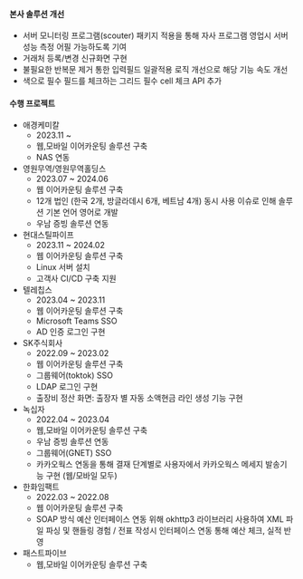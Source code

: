 #### 본사 솔루션 개선
  - 서버 모니터링 프로그램(scouter) 패키지 적용을 통해 자사 프로그램 영업시 서버 성능 측정 어필 가능하도록 기여
  - 거래처 등록/변경 신규화면 구현
  - 불필요한 반복문 제거 통한 입력필드 일괄적용 로직 개선으로 해당 기능 속도 개선
  - 색으로 필수 필드를 체크하는 그리드 필수 cell 체크 API 추가

#### 수행 프로젝트
  - 애경케미칼
    - 2023.11 ~
    - 웹,모바일 이어카운팅 솔루션 구축
    - NAS 연동
  - 영원무역/영원무역홀딩스
    - 2023.07 ~ 2024.06
    - 웹 이어카운팅 솔루션 구축
    - 12개 법인 (한국 2개, 방글라데시 6개, 베트남 4개) 동시 사용 이슈로 인해 솔루션 기본 언어 영어로 개발
    - 우남 증빙 솔루션 연동
  - 현대스틸파이프
    - 2023.11 ~ 2024.02
    - 웹 이어카운팅 솔루션 구축
    - Linux 서버 설치
    - 고객사 CI/CD 구축 지원
  - 텔레칩스
    - 2023.04 ~ 2023.11
    - 웹 이어카운팅 솔루션 구축
    - Microsoft Teams SSO
    - AD 인증 로그인 구현
  - SK주식회사
    - 2022.09 ~ 2023.02
    - 웹 이어카운팅 솔루션 구축
    - 그룹웨어(toktok) SSO
    - LDAP 로그인 구현
    - 출장비 정산 화면: 출장자 별 자동 소액현금 라인 생성 기능 구현 
  - 녹십자
    - 2022.04 ~ 2023.04
    - 웹,모바일 이어카운팅 솔루션 구축
    - 우남 증빙 솔루션 연동
    - 그룹웨어(GNET) SSO
    - 카카오웍스 연동을 통해 결재 단계별로 사용자에서 카카오웍스 메세지 발송기능 구현 (웹/모바일 모두)
  - 한화임팩트
    - 2022.03 ~ 2022.08
    - 웹 이어카운팅 솔루션 구축
    - SOAP 방식 예산 인터페이스 연동 위해 okhttp3 라이브러리 사용하여 XML 파일 파싱 및 핸들링 경험 / 전표 작성시 인터페이스 연동 통해 예산 체크, 실적 반영
  - 패스트파이브
    - 웹,모바일 이어카운팅 솔루션 구축